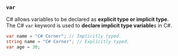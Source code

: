 ### `var`

C# allows variables to be declared as **explicit type or implicit type**.  
The C# `var` keyword is used to **declare implicit type variable**s in C#. 

```cs
var name = "C# Corner"; // Implicitly typed.  
string name = "C# Corner"; // Explicitly typed.  
var age = 30;
```

